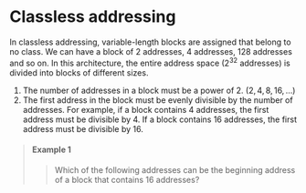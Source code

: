 <!-- KaTeX -->
<script
  type="text/javascript"
  src="http://cdn.mathjax.org/mathjax/latest/MathJax.js?config=TeX-AMS-MML_HTMLorMML">
</script>
<script type="text/x-mathjax-config">
  MathJax.Hub.Config({ tex2jax: { inlineMath: [['$', '$']] }, messageStyle: 'none' });
</script>

# Classless addressing

In classless addressing, variable-length blocks are assigned that belong to no
class. We can have a block of $2 \ \textsf{addresses}$,
$4 \ \textsf{addresses}$, $128 \ \textsf{addresses}$ and so on. In this
architecture, the entire address space ($2^{32} \ \textsf{addresses}$) is
divided into blocks of different sizes.

1.  The number of addresses in a block must be a power of $2$.
    ($2, 4, 8, 16, \dots$)
1.  The first address in the block must be evenly divisible by the number of
    addresses. For example, if a block contains $4 \ \textsf{addresses}$, the
    first address must be divisible by $4$. If a block contains
    $16 \ \textsf{addresses}$, the first address must be divisible by $16$.

> #### Example 1
>
> > Which of the following addresses can be the beginning address of a block
    that contains $16 \ \textsf{addresses}$?
